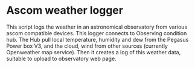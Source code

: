 # Ascom weather logger
This script logs the weather in an astronomical observatory from various ascom compatible devices.
This logger connects to Observing condition hub. The Hub pull local temperature, humidity and dew from the Pegasus Power box V3, and the cloud, wind from other sources (currently Openweather map service).
Then it creates a log of this weather data, suitable to upload to observatory web page.
